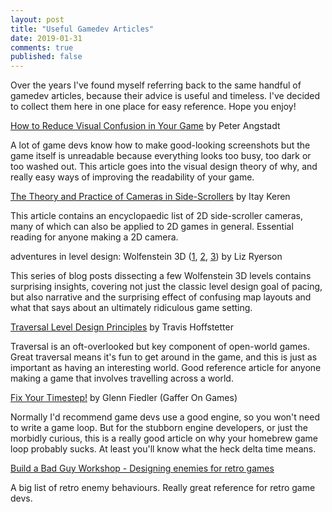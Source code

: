 ```yaml
---
layout: post
title: "Useful Gamedev Articles"
date: 2019-01-31
comments: true
published: false
---
```


Over the years I've found myself referring back to the same handful of gamedev articles, because their advice is useful and timeless. I've decided to collect them here in one place for easy reference. Hope you enjoy!

[How to Reduce Visual Confusion in Your Game](https://www.gamasutra.com/blogs/PeterAngstadt/20150312/238446/How_to_Reduce_Visual_Confusion_in_Your_Game.php?print=1) by Peter Angstadt

<pic>

A lot of game devs know how to make good-looking screenshots but the game itself is unreadable because everything looks too busy, too dark or too washed out. This article goes into the visual design theory of why, and really easy ways of improving the readability of your game.

[The Theory and Practice of Cameras in Side-Scrollers](https://www.gamasutra.com/blogs/ItayKeren/20150511/243083/Scroll_Back_The_Theory_and_Practice_of_Cameras_in_SideScrollers.php?print=1) by Itay Keren

<pic>

This article contains an encyclopaedic list of 2D side-scroller cameras, many of which can also be applied to 2D games in general. Essential reading for anyone making a 2D camera.

adventures in level design: Wolfenstein 3D ([1](http://ellaguro.blogspot.com/2012/05/adventures-in-level-design-wolfenstein.html), [2](http://ellaguro.blogspot.com/2012/04/adventures-in-level-design-wolfenstein_27.html), [3](http://ellaguro.blogspot.com/2012/04/adventures-in-level-design-wolfenstein.html)) by Liz Ryerson

<pic>

This series of blog posts dissecting a few Wolfenstein 3D levels contains surprising insights, covering not just the classic level design goal of pacing, but also narrative and the surprising effect of confusing map layouts and what that says about an ultimately ridiculous game setting.

[Traversal Level Design Principles](http://gamasutra.com/blogs/TravisHoffstetter/20160107/263175/Traversal_Level_Design_Principles.php?print=1) by Travis Hoffstetter

<pic>

Traversal is an oft-overlooked but key component of open-world games. Great traversal means it's fun to get around in the game, and this is just as important as having an interesting world. Good reference article for anyone making a game that involves travelling across a world.

[Fix Your Timestep!](https://gafferongames.com/post/fix_your_timestep/) by Glenn Fiedler (Gaffer On Games)

Normally I'd recommend game devs use a good engine, so you won't need to write a game loop. But for the stubborn engine developers, or just the morbidly curious, this is a really good article on why your homebrew game loop probably sucks. At least you'll know what the heck delta time means.

[Build a Bad Guy Workshop - Designing enemies for retro games](http://www.gamasutra.com/blogs/GarretBright/20140422/215978/Build_a_Bad_Guy_Workshop__Designing_enemies_for_retro_games.php?print=1)

A big list of retro enemy behaviours. Really great reference for retro game devs.
